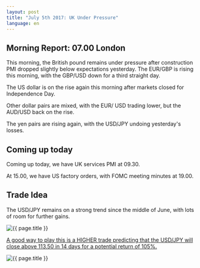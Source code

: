 ```yaml
---
layout: post
title: "July 5th 2017: UK Under Pressure"
language: en
---
```

## Morning Report: 07.00 London

This morning, the British pound remains under pressure after construction PMI dropped slightly below expectations yesterday. The EUR/GBP is rising this morning, with the GBP/USD down for a third straight day. 

The US dollar is on the rise again this morning after markets closed for Independence Day. 

Other dollar pairs are mixed, with the EUR/ USD trading lower, but the AUD/USD back on the rise. 

The yen pairs are rising again, with the USD/JPY undoing yesterday's losses. 

## Coming up today

Coming up today, we have UK services PMI at 09.30. 

At 15.00, we have US factory orders, with FOMC meeting minutes at 19.00. 

## Trade Idea

The USD/JPY remains on a strong trend since the middle of June, with lots of room for further gains. 

<img class="post-image" src="{{ site.url }}/images/2017-07-05_06-47-26.jpg" alt="{{ page.title }}" title="{{ page.title }}">

<a href="%LINK%%?currency=GBP&market=forex&underlying=frxUSDJPY&formname=higherlower&duration_amount=14&duration_units=d&amount=10&amount_type=payout&expiry_type=duration&barrier=113.50" target="_blank">A good way to play this is a HIGHER trade predicting that the USD/JPY will close above 113.50 in 14 days for a potential return of 105%.</a>

<img class="post-image" src="{{ site.url }}/images/2017-07-05_06-49-17.jpg" alt="{{ page.title }}" title="{{ page.title }}">